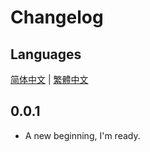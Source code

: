 # Changelog

## Languages

[简体中文](./CHANGELOG.zh-CN.md) | [繁體中文](./CHANGELOG.zh-TW.md)

## 0.0.1

- A new beginning, I'm ready.